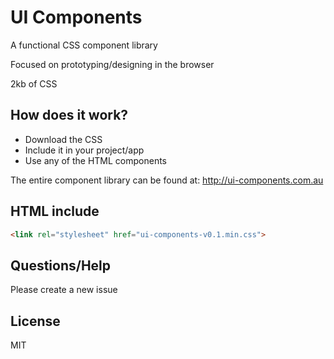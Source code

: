 # UI Components
A functional CSS component library

Focused on prototyping/designing in the browser

2kb of CSS

## How does it work?
* Download the CSS
* Include it in your project/app
* Use any of the HTML components

The entire component library can be found at: http://ui-components.com.au

## HTML include
```html
<link rel="stylesheet" href="ui-components-v0.1.min.css">
```

## Questions/Help
Please create a new issue

## License
MIT
